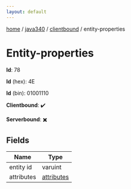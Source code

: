 ```yaml
---
layout: default
---
```


[home](/)  /  [java340](/protocol/java340)  /  [clientbound](/protocol/java340/clientbound)  /  entity-properties

# Entity-properties

**Id**: 78

**Id** (hex): 4E

**Id** (bin): 01001110

**Clientbound**: ✔️

**Serverbound**: ✖️

## Fields

Name | Type
---|---
entity id | varuint
attributes | [attributes](/protocol/java340/arrays)

